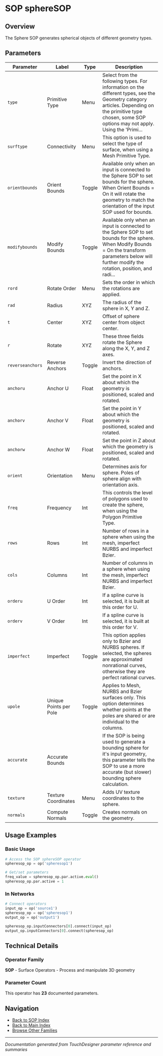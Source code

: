# SOP sphereSOP

## Overview

The Sphere SOP generates spherical objects of different geometry types.

## Parameters

| Parameter | Label | Type | Description |
|-----------|-------|------|-------------|
| `type` | Primitive Type | Menu | Select from the following types. For information on the different types, see the Geometry category articles. Depending on the primitive type chosen, some SOP options may not apply. Using the 'Primi... |
| `surftype` | Connectivity | Menu | This option is used to select the type of surface, when using a Mesh Primitive Type. |
| `orientbounds` | Orient Bounds | Toggle | Available only when an input is connected to the Sphere SOP to set bounds for the sphere. When Orient Bounds = On it will rotate the geometry to match the orientation of the input SOP used for bounds. |
| `modifybounds` | Modify Bounds | Toggle | Available only when an input is connected to the Sphere SOP to set bounds for the sphere. When Modify Bounds = On the transform parameters below will further modify the rotation, position, and radi... |
| `rord` | Rotate Order | Menu | Sets the order in which the rotations are applied. |
| `rad` | Radius | XYZ | The radius of the sphere in X, Y and Z. |
| `t` | Center | XYZ | Offset of sphere center from object center. |
| `r` | Rotate | XYZ | These three fields rotate the Sphere along the X, Y, and Z axes. |
| `reverseanchors` | Reverse Anchors | Toggle | Invert the direction of anchors. |
| `anchoru` | Anchor U | Float | Set the point in X about which the geometry is positioned, scaled and rotated. |
| `anchorv` | Anchor V | Float | Set the point in Y about which the geometry is positioned, scaled and rotated. |
| `anchorw` | Anchor W | Float | Set the point in Z about which the geometry is positioned, scaled and rotated. |
| `orient` | Orientation | Menu | Determines axis for sphere. Poles of sphere align with orientation axis. |
| `freq` | Frequency | Int | This controls the level of polygons used to create the sphere, when using the Polygon Primitive Type. |
| `rows` | Rows | Int | Number of rows in a sphere when using the mesh, imperfect NURBS and imperfect Bzier. |
| `cols` | Columns | Int | Number of columns in a sphere when using the mesh, imperfect NURBS and imperfect Bzier. |
| `orderu` | U Order | Int | If a spline curve is selected, it is built at this order for U. |
| `orderv` | V Order | Int | If a spline curve is selected, it is built at this order for V. |
| `imperfect` | Imperfect | Toggle | This option applies only to Bzier and NURBS spheres. If selected, the spheres are approximated nonrational curves, otherwise they are perfect rational curves. |
| `upole` | Unique Points per Pole | Toggle | Applies to Mesh, NURBS and Bzier surfaces only. This option determines whether points at the poles are shared or are individual to the columns. |
| `accurate` | Accurate Bounds |  | If the SOP is being used to generate a bounding sphere for it's input geometry, this parameter tells the SOP to use a more accurate (but slower) bounding sphere calculation. |
| `texture` | Texture Coordinates | Menu | Adds UV texture coordinates to the sphere. |
| `normals` | Compute Normals | Toggle | Creates normals on the geometry. |

## Usage Examples

### Basic Usage

```python
# Access the SOP sphereSOP operator
spheresop_op = op('spheresop1')

# Get/set parameters
freq_value = spheresop_op.par.active.eval()
spheresop_op.par.active = 1
```

### In Networks

```python
# Connect operators
input_op = op('source1')
spheresop_op = op('spheresop1')
output_op = op('output1')

spheresop_op.inputConnectors[0].connect(input_op)
output_op.inputConnectors[0].connect(spheresop_op)
```

## Technical Details

### Operator Family

**SOP** - Surface Operators - Process and manipulate 3D geometry

### Parameter Count

This operator has **23** documented parameters.

## Navigation

- [Back to SOP Index](../SOP/SOP_INDEX.md)
- [Back to Main Index](../OPERATORS_INDEX.md)
- [Browse Other Families](../OPERATORS_INDEX.md#quick-navigation)

---
*Documentation generated from TouchDesigner parameter reference and summaries*
